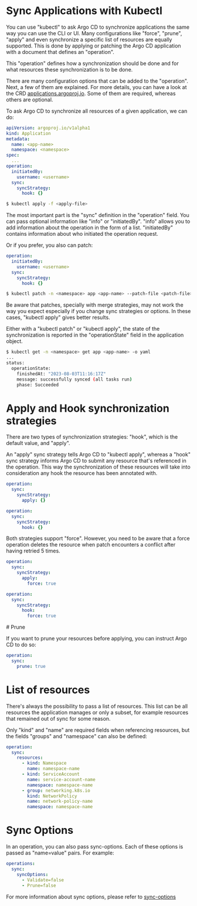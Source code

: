 # Sync Applications with Kubectl

You can use "kubectl" to ask Argo CD to synchronize applications the same way you can use the CLI or UI. Many configurations like "force", "prune", "apply" and even synchronize a specific list of resources are equally supported. This is done by applying or patching the Argo CD application with a document that defines an "operation".

This "operation" defines how a synchronization should be done and for what resources these synchronization is to be done.

There are many configuration options that can be added to the "operation". Next, a few of them are explained. For more details, you can have a look at the CRD [applications.argoproj.io](https://github.com/argoproj/argo-cd/blob/master/manifests/crds/application-crd.yaml). Some of them are required, whereas others are optional.

To ask Argo CD to synchronize all resources of a given application, we can do:

```yaml
apiVersion: argoproj.io/v1alpha1
kind: Application
metadata:
  name: <app-name>
  namespace: <namespace>
spec:
  ...
operation:
  initiatedBy:
    username: <username>
  sync:
    syncStrategy:
      hook: {}
```

```bash
$ kubectl apply -f <apply-file>
```

The most important part is the "sync" definition in the "operation" field. You can pass optional information like "info" or "initiatedBy". "info" allows you to add information about the operation in the form of a list. "initiatedBy" contains information about who initiated the operation request.

Or if you prefer, you also can patch:

```yaml
operation:
  initiatedBy:
    username: <username>
  sync:
    syncStrategy:
      hook: {}
```

```bash
$ kubectl patch -n <namespace> app <app-name> --patch-file <patch-file> --type merge
```

Be aware that patches, specially with merge strategies, may not work the way you expect especially if you change sync strategies or options.
In these cases, "kubectl apply" gives better results.

Either with a "kubectl patch" or "kubectl apply", the state of the synchronization is reported in the "operationState" field in the application object.

```bash
$ kubectl get -n <namespace> get app <app-name> -o yaml
...
status:
  operationState:
    finishedAt: "2023-08-03T11:16:17Z"
    message: successfully synced (all tasks run)
    phase: Succeeded
```

# Apply and Hook synchronization strategies

There are two types of synchronization strategies: "hook", which is the default value, and "apply".

An "apply" sync strategy tells Argo CD to "kubectl apply", whereas a "hook" sync strategy informs Argo CD to submit any resource that's referenced in the operation. This way the synchronization of these resources will take into consideration any hook the resource has been annotated with.

```yaml
operation:
  sync:
    syncStrategy:
      apply: {}
```

```yaml
operation:
  sync:
    syncStrategy:
      hook: {}
```

Both strategies support "force". However, you need to be aware that a force operation deletes the resource when patch encounters a conflict after having retried 5 times.

```yaml
operation:
  sync:
    syncStrategy:
      apply:
        force: true
```

```yaml
operation:
  sync:
    syncStrategy:
      hook:
        force: true
```

# Prune

If you want to prune your resources before applying, you can instruct Argo CD to do so:

```yaml
operation:
  sync:
    prune: true
```

# List of resources

There's always the possibility to pass a list of resources. This list can be all resources the application manages or only a subset, for example resources that remained out of sync for some reason.

Only "kind" and "name" are required fields when referencing resources, but the fields "groups" and "namespace" can also be defined:

```yaml
operation:
  sync:
    resources:
      - kind: Namespace
        name: namespace-name
      - kind: ServiceAccount
        name: service-account-name
        namespace: namespace-name
      - group: networking.k8s.io
        kind: NetworkPolicy
        name: network-policy-name
        namespace: namespace-name
```

# Sync Options

In an operation, you can also pass sync-options. Each of these options is passed as "name=value" pairs. For example:

```yaml
operations:
  sync:
    syncOptions:
      - Validate=false
      - Prune=false
```

For more information about sync options, please refer to [sync-options](https://argo-cd.readthedocs.io/en/stable/user-guide/sync-options/)
